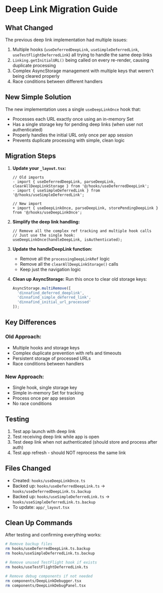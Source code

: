 # Deep Link Migration Guide

## What Changed

The previous deep link implementation had multiple issues:
1. Multiple hooks (`useDeferredDeepLink`, `useSimpleDeferredLink`, `useTestFlightDeferredLink`) all trying to handle the same deep links
2. `Linking.getInitialURL()` being called on every re-render, causing duplicate processing
3. Complex AsyncStorage management with multiple keys that weren't being cleared properly
4. Race conditions between different handlers

## New Simple Solution

The new implementation uses a single `useDeepLinkOnce` hook that:
- Processes each URL exactly once using an in-memory Set
- Has a single storage key for pending deep links (when user not authenticated)
- Properly handles the initial URL only once per app session
- Prevents duplicate processing with simple, clean logic

## Migration Steps

1. **Update your `_layout.tsx`:**
   ```tsx
   // Old imports
   - import { useDeferredDeepLink, parseDeepLink, clearAllDeepLinkStorage } from '@/hooks/useDeferredDeepLink';
   - import { useSimpleDeferredLink } from '@/hooks/useSimpleDeferredLink';
   
   // New import
   + import { useDeepLinkOnce, parseDeepLink, storePendingDeepLink } from '@/hooks/useDeepLinkOnce';
   ```

2. **Simplify the deep link handling:**
   ```tsx
   // Remove all the complex ref tracking and multiple hook calls
   // Just use the single hook:
   useDeepLinkOnce(handleDeepLink, isAuthenticated);
   ```

3. **Update the handleDeepLink function:**
   - Remove all the `processingDeepLinkRef` logic
   - Remove all the `clearAllDeepLinkStorage()` calls
   - Keep just the navigation logic

4. **Clean up AsyncStorage:**
   Run this once to clear old storage keys:
   ```javascript
   AsyncStorage.multiRemove([
     'dinnafind_deferred_deeplink',
     'dinnafind_simple_deferred_link',
     'dinnafind_initial_url_processed'
   ]);
   ```

## Key Differences

### Old Approach:
- Multiple hooks and storage keys
- Complex duplicate prevention with refs and timeouts
- Persistent storage of processed URLs
- Race conditions between handlers

### New Approach:
- Single hook, single storage key
- Simple in-memory Set for tracking
- Process once per app session
- No race conditions

## Testing

1. Test app launch with deep link
2. Test receiving deep link while app is open
3. Test deep link when not authenticated (should store and process after auth)
4. Test app refresh - should NOT reprocess the same link

## Files Changed

- Created: `hooks/useDeepLinkOnce.ts`
- Backed up: `hooks/useDeferredDeepLink.ts` → `hooks/useDeferredDeepLink.ts.backup`
- Backed up: `hooks/useSimpleDeferredLink.ts` → `hooks/useSimpleDeferredLink.ts.backup`
- To update: `app/_layout.tsx`

## Clean Up Commands

After testing and confirming everything works:

```bash
# Remove backup files
rm hooks/useDeferredDeepLink.ts.backup
rm hooks/useSimpleDeferredLink.ts.backup

# Remove unused TestFlight hook if exists
rm hooks/useTestFlightDeferredLink.ts

# Remove debug components if not needed
rm components/DeepLinkDebugger.tsx
rm components/DeepLinkDebugPanel.tsx
```